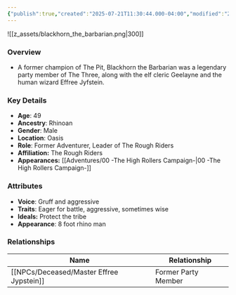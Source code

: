 ```yaml
---
{"publish":true,"created":"2025-07-21T11:30:44.000-04:00","modified":"2025-09-10T09:02:21.345-04:00","published":"2025-09-10T09:02:21.345-04:00","cssclasses":"","Age":"49","Ancestry":"Rhinoan","Gender":"Male","Location":["Oasis"],"Role":["Former Adventurer, Leader of The Rough Riders"],"Affiliation":["The Rough Riders"],"Appearances":["[[00 -The High Rollers Campaign-]]"]}
---
```



![[z_assets/blackhorn_the_barbarian.png|300]]

### Overview
- A former champion of The Pit, Blackhorn the Barbarian was a legendary party member of The Three, along with the elf cleric Geelayne and the human wizard Effree Jyfstein.

### Key Details
- **Age**: 49
- **Ancestry**: Rhinoan
- **Gender**: Male
- **Location**: Oasis
- **Role**: Former Adventurer, Leader of The Rough Riders
- **Affiliation:** The Rough Riders
- **Appearances:** [[Adventures/00 -The High Rollers Campaign-\|00 -The High Rollers Campaign-]]

### Attributes
- **Voice**: Gruff and aggressive
- **Traits**: Eager for battle, aggressive, sometimes wise
- **Ideals:** Protect the tribe
- **Appearance**: 8 foot rhino man

### Relationships

| Name                       | Relationship        |
| -------------------------- | ------------------- |
| [[NPCs/Deceased/Master Effree Jypstein]] | Former Party Member |

